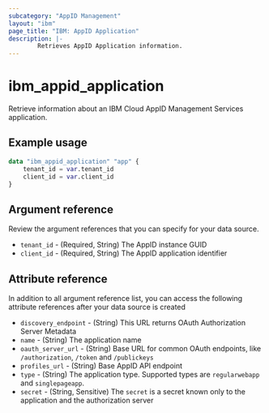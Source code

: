 ```yaml
---
subcategory: "AppID Management"
layout: "ibm"
page_title: "IBM: AppID Application"
description: |-
        Retrieves AppID Application information.
---
```


# ibm_appid_application
Retrieve information about an IBM Cloud AppID Management Services application.

## Example usage

```terraform
data "ibm_appid_application" "app" {
    tenant_id = var.tenant_id
    client_id = var.client_id
}
```

## Argument reference
Review the argument references that you can specify for your data source.

- `tenant_id` - (Required, String) The AppID instance GUID
- `client_id` - (Required, String) The AppID application identifier

## Attribute reference
In addition to all argument reference list, you can access the following attribute references after your data source is created

- `discovery_endpoint` - (String) This URL returns OAuth Authorization Server Metadata
- `name` - (String) The application name
- `oauth_server_url` - (String) Base URL for common OAuth endpoints, like `/authorization`, `/token` and `/publickeys`
- `profiles_url` - (String) Base AppID API endpoint
- `type` - (String) The application type. Supported types are `regularwebapp` and `singlepageapp`.
- `secret` - (String, Sensitive) The `secret` is a secret known only to the application and the authorization server
